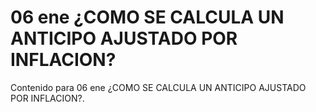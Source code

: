 # 06 ene  ¿COMO SE CALCULA UN ANTICIPO AJUSTADO POR INFLACION?

Contenido para 06 ene  ¿COMO SE CALCULA UN ANTICIPO AJUSTADO POR INFLACION?.